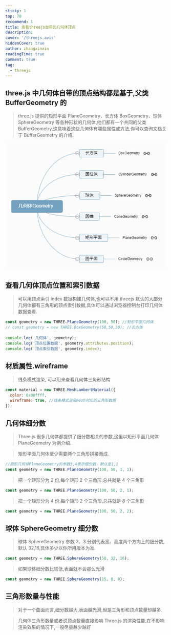 ```yaml
---
sticky: 1
top: 70
recommend: 1
title: 查看threejs自带的几何体顶点
description:
cover: '/threejs.avis'
hiddenCover: true
author: zhangxinxin
readingTime: true
comment: true
tag:
  - threejs
---
```


## three.js 中几何体自带的顶点结构都是基于,父类 BufferGeometry 的

> three.js 提供的矩形平面 PlaneGeometry、长方体 BoxGeometry、球体 SphereGeometry 等各种形状的几何体,他们都有一个共同的父类 BufferGeometry,这意味着这些几何体有哪些属性或方法,你可以查询文档关于 BufferGeometry 的介绍.

![](../../public/threejs/几何体Geometry.png)

## 查看几何体顶点位置和索引数据

> 可以用顶点索引 index 数据构建几何体,也可以不用,threejs 默认的大部分几何体都有三角形的顶点索引数据,具体可以通过浏览器控制台打印几何体数据查看.

```js
const geometry = new THREE.PlaneGeometry(100, 50); //矩形平面几何体
// const geometry = new THREE.BoxGeometry(50,50,50); //长方体

console.log('几何体', geometry);
console.log('顶点位置数据', geometry.attributes.position);
console.log('顶点索引数据', geometry.index);
```

## 材质属性.wireframe

> 线条模式渲染, 可以用来查看几何体三角形结构

```js
const material = new THREE.MeshLambertMaterial({
  color: 0x00ffff,
  wireframe: true, //线条模式渲染mesh对应的三角形数据
});
```

## 几何体细分数

> Three.js 很多几何体都提供了细分数相关的参数,这里以矩形平面几何体 PlaneGeometry 为例介绍.

> 矩形平面几何体至少需要两个三角形拼接而成.

```js
//矩形几何体PlaneGeometry的参数3,4表示细分数，默认是1,1
const geometry = new THREE.PlaneGeometry(100, 50, 1, 1);
```

> 把一个矩形分为 2 份,每个矩形 2 个三角形,总共就是 4 个三角形

```js
const geometry = new THREE.PlaneGeometry(100, 50, 2, 1);
```

> 把一个矩形分为 4 份,每个矩形 2 个三角形,总共就是 8 个三角形

```js
const geometry = new THREE.PlaneGeometry(100, 50, 2, 2);
```

## 球体 SphereGeometry 细分数

> 球体 SphereGeometry 参数 2、3 分别代表宽、高度两个方向上的细分数,默认 32,16,具体多少以你所用版本为准.

```js
const geometry = new THREE.SphereGeometry(50, 32, 16);
```

> 如果球体细分数比较低,表面就不会那么光滑

```js
const geometry = new THREE.SphereGeometry(15, 8, 8);
```

## 三角形数量与性能

> 对于一个曲面而言,细分数越大,表面越光滑,但是三角形和顶点数量却越多.

> 几何体三角形数量或者说顶点数量直接影响 Three.js 的渲染性能,在不影响渲染效果的情况下,一般尽量越少越好
